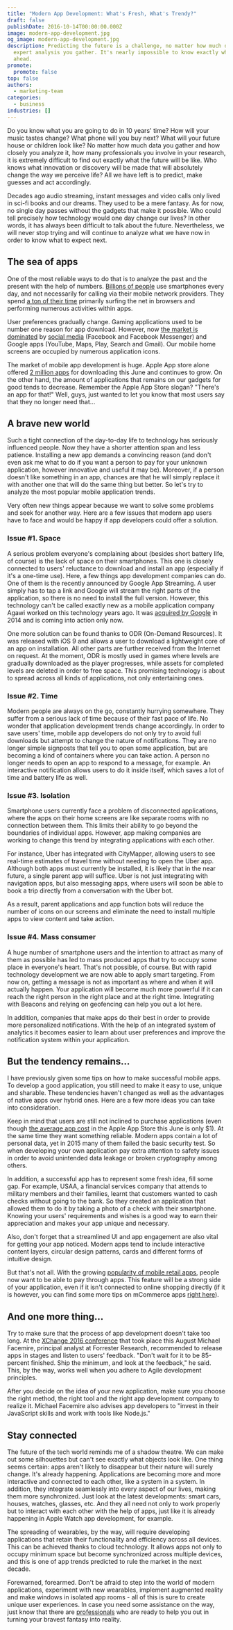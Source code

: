 ```yaml
---
title: "Modern App Development: What's Fresh, What's Trendy?"
draft: false
publishDate: 2016-10-14T00:00:00.000Z
image: modern-app-development.jpg
og_image: modern-app-development.jpg
description: Predicting the future is a challenge, no matter how much data or
  expert analysis you gather. It's nearly impossible to know exactly what lies
  ahead.
promote:
  promote: false
top: false
authors:
  - marketing-team
categories:
  - business
industries: []
---
```

Do you know what you are going to do in 10 years' time? How will your music tastes change? What phone will you buy next? What will your future house or children look like? No matter how much data you gather and how closely you analyze it, how many professionals you involve in your research, it is extremely difficult to find out exactly what the future will be like. Who knows what innovation or discovery will be made that will absolutely change the way we perceive life? All we have left is to predict, make guesses and act accordingly.

Decades ago audio streaming, instant messages and video calls only lived in sci-fi books and our dreams. They used to be a mere fantasy. As for now, no single day passes without the gadgets that make it possible. Who could tell precisely how technology would one day change our lives? In other words, it has always been difficult to talk about the future. Nevertheless, we will never stop trying and will continue to analyze what we have now in order to know what to expect next.

## The sea of apps

One of the most reliable ways to do that is to analyze the past and the present with the help of numbers. <a href="http://www.statista.com/statistics/330695/number-of-smartphone-users-worldwide/" rel="nofollow" target="_blank">Billions of people</a> use smartphones every day, and not necessarily for calling via their mobile network providers. They spend <a href="http://www.statista.com/statistics/474706/us-daily-minutes-smartphone-online/" rel="nofollow" target="_blank">a ton of their time</a> primarily surfing the net in browsers and performing numerous activities within apps.

User preferences gradually change. Gaming applications used to be number one reason for app download. However, now <a href="https://www.statista.com/statistics/281605/reach-of-leading-us-smartphone-apps/" rel="nofollow" target="_blank">the market is dominated</a> by <a href="https://anadea.info/solutions/social-media-app-development" target="_blank">social media</a> (Facebook and Facebook Messenger) and Google apps (YouTube, Maps, Play, Search and Gmail). Our mobile home screens are occupied by numerous application icons.

The market of mobile app development is huge. Apple App store alone offered <a href="http://www.statista.com/statistics/263795/number-of-available-apps-in-the-apple-app-store/" rel="nofollow" target="_blank">2 million apps</a> for downloading this June and continues to grow. On the other hand, the amount of applications that remains on our gadgets for good tends to decrease. Remember the Apple App Store slogan? "There's an app for that!" Well, guys, just wanted to let you know that most users say that they no longer need that...

## A brave new world

Such a tight connection of the day-to-day life to technology has seriously influenced people. Now they have a shorter attention span and less patience. Installing a new app demands a convincing reason (and don't even ask me what to do if you want a person to pay for your unknown application, however innovative and useful it may be). Moreover, if a person doesn't like something in an app, chances are that he will simply replace it with another one that will do the same thing but better. So let's try to analyze the most popular mobile application trends.

Very often new things appear because we want to solve some problems and seek for another way. Here are a few issues that modern app users have to face and would be happy if app developers could offer a solution.

### Issue #1. Space

A serious problem everyone's complaining about (besides short battery life, of course) is the lack of space on their smartphones. This one is closely connected to users' reluctance to download and install an app (especially if it's a one-time use). Here, a few things app development companies can do. One of them is the recently announced by Google App Streaming. A user simply has to tap a link and Google will stream the right parts of the application, so there is no need to install the full version. However, this technology can't be called exactly new as a mobile application company Agawi worked on this technology years ago. It was <a href="https://techcrunch.com/2015/06/18/report-last-year-google-secretly-acquired-agawi-a-specialist-in-streaming-native-mobile-apps/" rel="nofollow" target="_blank">acquired by Google</a> in 2014 and is coming into action only now.

One more solution can be found thanks to ODR (On-Demand Resources). It was released with iOS 9 and allows a user to download a lightweight core of an app on installation. All other parts are further received from the Internet on request. At the moment, ODR is mostly used in games where levels are gradually downloaded as the player progresses, while assets for completed levels are deleted in order to free space. This promising technology is about to spread across all kinds of applications, not only entertaining ones.

### Issue #2. Time

Modern people are always on the go, constantly hurrying somewhere. They suffer from a serious lack of time because of their fast pace of life. No wonder that application development trends change accordingly. In order to save users' time, mobile app developers do not only try to avoid full downloads but attempt to change the nature of notifications. They are no longer simple signposts that tell you to open some application, but are becoming a kind of containers where you can take action. A person no longer needs to open an app to respond to a message, for example. An interactive notification allows users to do it inside itself, which saves a lot of time and battery life as well.

### Issue #3. Isolation

Smartphone users currently face a problem of disconnected applications, where the apps on their home screens are like separate rooms with no connection between them. This limits their ability to go beyond the boundaries of individual apps. However, app making companies are working to change this trend by integrating applications with each other.

For instance, Uber has integrated with CityMapper, allowing users to see real-time estimates of travel time without needing to open the Uber app. Although both apps must currently be installed, it is likely that in the near future, a single parent app will suffice. Uber is not just integrating with navigation apps, but also messaging apps, where users will soon be able to book a trip directly from a conversation with the Uber bot.

As a result, parent applications and app function bots will reduce the number of icons on our screens and eliminate the need to install multiple apps to view content and take action.

### Issue #4. Mass consumer

A huge number of smartphone users and the intention to attract as many of them as possible has led to mass produced apps that try to occupy some place in everyone's heart. That's not possible, of course. But with rapid technology development we are now able to apply smart targeting. From now on, getting a message is not as important as where and when it will actually happen. Your application will become much more powerful if it can reach the right person in the right place and at the right time. Integrating with Beacons and relying on geofencing can help you out a lot here.

In addition, companies that make apps do their best in order to provide more personalized notifications. With the help of an integrated system of analytics it becomes easier to learn about user preferences and improve the notification system within your application.

## But the tendency remains…

I have previously given some tips on how to make successful mobile apps. To develop a good application, you still need to make it easy to use, unique and sharable. These tendencies haven't changed as well as the advantages of native apps over hybrid ones. Here are a few more ideas you can take into consideration.

Keep in mind that users are still not inclined to purchase applications (even though <a href="http://www.statista.com/statistics/267346/average-apple-app-store-price-app/" rel="nofollow" target="_blank">the average app cost</a> in the Apple App Store this June is only $1). At the same time they want something reliable. Modern apps contain a lot of personal data, yet in 2015 many of them failed the basic security test. So when developing your own application pay extra attention to safety issues in order to avoid unintended data leakage or broken cryptography among others.

In addition, a successful app has to represent some fresh idea, fill some gap. For example, USAA, a financial services company that attends to military members and their families, learnt that customers wanted to cash checks without going to the bank. So they created an application that allowed them to do it by taking a photo of a check with their smartphone. Knowing your users' requirements and wishes is a good way to earn their appreciation and makes your app unique and necessary.

Also, don't forget that a streamlined UI and app engagement are also vital for getting your app noticed. Modern apps tend to include interactive content layers, circular design patterns, cards and different forms of intuitive design.

But that's not all. With the growing <a href="https://www.internetretailer.com/2014/08/21/how-often-do-shoppers-use-retail-apps" rel="nofollow" target="_blank">popularity of mobile retail apps</a>, people now want to be able to pay through apps. This feature will be a strong side of your application, even if it isn't connected to online shopping directly (if it is however, you can find some more tips on mCommerce apps [right here](https://anadea.info/blog/the-future-of-retail-building-functional-mobile-apps)).

## And one more thing…

Try to make sure that the process of app development doesn't take too long. At the <a href="http://www.crn.com/channel-programs/xchange-2016-coverage.htm" rel="nofollow" target="_blank">XChange 2016 conference</a> that took place this August Michael Facemire, principal analyst at Forrester Research, recommended to release apps in stages and listen to users' feedback. "Don't wait for it to be 85-percent finished. Ship the minimum, and look at the feedback," he said. This, by the way, works well when you adhere to Agile development principles.

After you decide on the idea of your new application, make sure you choose the right method, the right tool and the right app development company to realize it. Michael Facemire also advises app developers to "invest in their JavaScript skills and work with tools like Node.js."

## Stay connected

The future of the tech world reminds me of a shadow theatre. We can make out some silhouettes but can't see exactly what objects look like. One thing seems certain: apps aren't likely to disappear but their nature will surely change. It's already happening. Applications are becoming more and more interactive and connected to each other, like a system in a system. In addition, they integrate seamlessly into every aspect of our lives, making them more synchronized. Just look at the latest developments: smart cars, houses, watches, glasses, etc. And they all need not only to work properly but to interact with each other with the help of apps, just like it is already happening in Apple Watch app development, for example.

The spreading of wearables, by the way, will require developing applications that retain their functionality and efficiency across all devices. This can be achieved thanks to cloud technology. It allows apps not only to occupy minimum space but become synchronized across multiple devices, and this is one of app trends predicted to rule the market in the next decade.

Forewarned, forearmed. Don't be afraid to step into the world of modern applications, experiment with new wearables, implement augmented reality and make windows in isolated app rooms - all of this is sure to create unique user experiences. In case you need some assistance on the way, just know that there are [professionals](https://anadea.info/services) who are ready to help you out in turning your bravest fantasy into reality.
